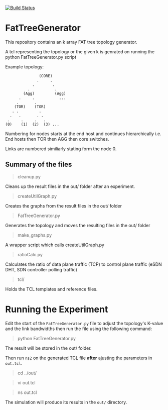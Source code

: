 [![Build Status](https://travis-ci.org/sameedali/FATGraphgenerator.svg?branch=master)](https://travis-ci.org/sameedali/FATGraphgenerator)

FatTreeGenerator
=================

This repository contains an k array FAT tree topology generator.


A tcl representing the topology or the given k is genrated on running the python FatTreeGenerator.py script



Example topology:


                   (CORE)
                  .     .
                .        .
              .           .
            (Agg)         (Agg)
          .     .           ...
         .       .
        (TOR)    (TOR)
       . .         .
      .   .       . .
     .     .     .   .
    (0)    (1)  (2)  (3) ...


Numbering for nodes starts at the end host and continues hierarchically i.e. End hosts then TOR then AGG then core switches.


Links are numbered similiarly stating form the node 0.

## Summary of the files
> cleanup.py

Cleans up the result files in the out/ folder after an experiment.


> createUtilGraph.py

Creates the graphs from the result files in the out/ folder

> FatTreeGenerator.py

Generates the topology and moves the resulting files in the out/ folder


> make_graphs.py

A wrapper script which calls createUtilGraph.py


> ratioCalc.py

Calculates the ratio of data plane traffic (TCP) to control plane traffic (eSDN DHT, SDN controller polling traffic)


> tcl/

Holds the TCL templates and reference files.


# Running the Experiment
Edit the start of the `FatTreeGenerator.py` file to adjust the topology's K-value and the link bandwidths then run the file using the following command:
> python FatTreeGenerator.py

The result will be stored in the out/ folder.

Then run `ns2` on the generated TCL file **after** ajusting the parameters in `out.tcl`.

> cd ../out/

> vi out.tcl

> ns out.tcl

The simulation will produce its results in the `out/` directory.
